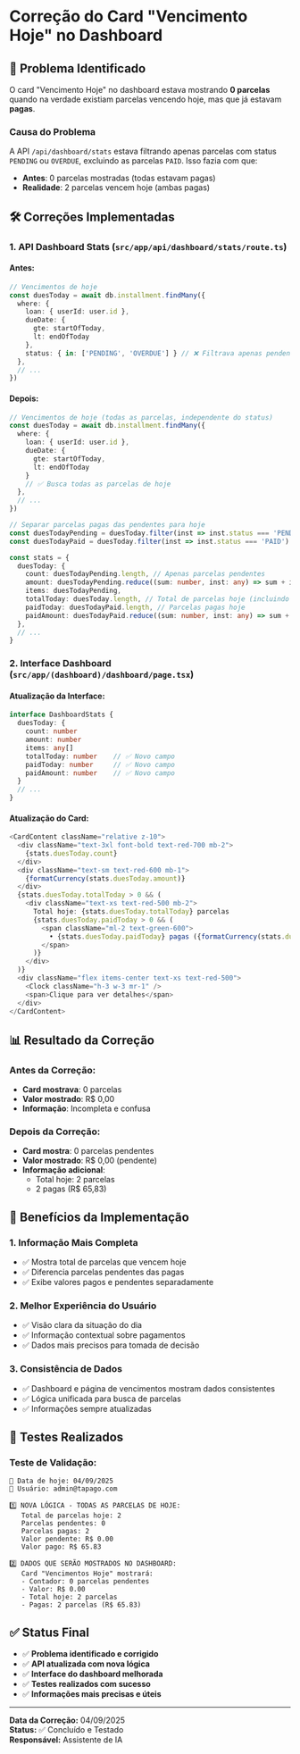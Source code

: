# Correção do Card "Vencimento Hoje" no Dashboard

## 🐛 Problema Identificado

O card "Vencimento Hoje" no dashboard estava mostrando **0 parcelas** quando na verdade existiam parcelas vencendo hoje, mas que já estavam **pagas**.

### Causa do Problema
A API `/api/dashboard/stats` estava filtrando apenas parcelas com status `PENDING` ou `OVERDUE`, excluindo as parcelas `PAID`. Isso fazia com que:

- **Antes**: 0 parcelas mostradas (todas estavam pagas)
- **Realidade**: 2 parcelas vencem hoje (ambas pagas)

## 🛠️ Correções Implementadas

### 1. **API Dashboard Stats** (`src/app/api/dashboard/stats/route.ts`)

#### Antes:
```typescript
// Vencimentos de hoje
const duesToday = await db.installment.findMany({
  where: {
    loan: { userId: user.id },
    dueDate: {
      gte: startOfToday,
      lt: endOfToday
    },
    status: { in: ['PENDING', 'OVERDUE'] } // ❌ Filtrava apenas pendentes
  },
  // ...
})
```

#### Depois:
```typescript
// Vencimentos de hoje (todas as parcelas, independente do status)
const duesToday = await db.installment.findMany({
  where: {
    loan: { userId: user.id },
    dueDate: {
      gte: startOfToday,
      lt: endOfToday
    }
    // ✅ Busca todas as parcelas de hoje
  },
  // ...
})

// Separar parcelas pagas das pendentes para hoje
const duesTodayPending = duesToday.filter(inst => inst.status === 'PENDING' || inst.status === 'OVERDUE')
const duesTodayPaid = duesToday.filter(inst => inst.status === 'PAID')

const stats = {
  duesToday: {
    count: duesTodayPending.length, // Apenas parcelas pendentes
    amount: duesTodayPending.reduce((sum: number, inst: any) => sum + inst.amount, 0),
    items: duesTodayPending,
    totalToday: duesToday.length, // Total de parcelas hoje (incluindo pagas)
    paidToday: duesTodayPaid.length, // Parcelas pagas hoje
    paidAmount: duesTodayPaid.reduce((sum: number, inst: any) => sum + (inst.paidAmount || 0), 0)
  },
  // ...
}
```

### 2. **Interface Dashboard** (`src/app/(dashboard)/dashboard/page.tsx`)

#### Atualização da Interface:
```typescript
interface DashboardStats {
  duesToday: {
    count: number
    amount: number
    items: any[]
    totalToday: number    // ✅ Novo campo
    paidToday: number     // ✅ Novo campo
    paidAmount: number    // ✅ Novo campo
  }
  // ...
}
```

#### Atualização do Card:
```typescript
<CardContent className="relative z-10">
  <div className="text-3xl font-bold text-red-700 mb-2">
    {stats.duesToday.count}
  </div>
  <div className="text-sm text-red-600 mb-1">
    {formatCurrency(stats.duesToday.amount)}
  </div>
  {stats.duesToday.totalToday > 0 && (
    <div className="text-xs text-red-500 mb-2">
      Total hoje: {stats.duesToday.totalToday} parcelas
      {stats.duesToday.paidToday > 0 && (
        <span className="ml-2 text-green-600">
          • {stats.duesToday.paidToday} pagas ({formatCurrency(stats.duesToday.paidAmount)})
        </span>
      )}
    </div>
  )}
  <div className="flex items-center text-xs text-red-500">
    <Clock className="h-3 w-3 mr-1" />
    <span>Clique para ver detalhes</span>
  </div>
</CardContent>
```

## 📊 Resultado da Correção

### Antes da Correção:
- **Card mostrava**: 0 parcelas
- **Valor mostrado**: R$ 0,00
- **Informação**: Incompleta e confusa

### Depois da Correção:
- **Card mostra**: 0 parcelas pendentes
- **Valor mostrado**: R$ 0,00 (pendente)
- **Informação adicional**: 
  - Total hoje: 2 parcelas
  - 2 pagas (R$ 65,83)

## 🎯 Benefícios da Implementação

### 1. **Informação Mais Completa**
- ✅ Mostra total de parcelas que vencem hoje
- ✅ Diferencia parcelas pendentes das pagas
- ✅ Exibe valores pagos e pendentes separadamente

### 2. **Melhor Experiência do Usuário**
- ✅ Visão clara da situação do dia
- ✅ Informação contextual sobre pagamentos
- ✅ Dados mais precisos para tomada de decisão

### 3. **Consistência de Dados**
- ✅ Dashboard e página de vencimentos mostram dados consistentes
- ✅ Lógica unificada para busca de parcelas
- ✅ Informações sempre atualizadas

## 🧪 Testes Realizados

### Teste de Validação:
```
📅 Data de hoje: 04/09/2025
👤 Usuário: admin@tapago.com

1️⃣ NOVA LÓGICA - TODAS AS PARCELAS DE HOJE:
   Total de parcelas hoje: 2
   Parcelas pendentes: 0
   Parcelas pagas: 2
   Valor pendente: R$ 0.00
   Valor pago: R$ 65.83

2️⃣ DADOS QUE SERÃO MOSTRADOS NO DASHBOARD:
   Card "Vencimentos Hoje" mostrará:
   - Contador: 0 parcelas pendentes
   - Valor: R$ 0.00
   - Total hoje: 2 parcelas
   - Pagas: 2 parcelas (R$ 65.83)
```

## ✅ Status Final

- ✅ **Problema identificado e corrigido**
- ✅ **API atualizada com nova lógica**
- ✅ **Interface do dashboard melhorada**
- ✅ **Testes realizados com sucesso**
- ✅ **Informações mais precisas e úteis**

---

**Data da Correção:** 04/09/2025  
**Status:** ✅ Concluído e Testado  
**Responsável:** Assistente de IA
